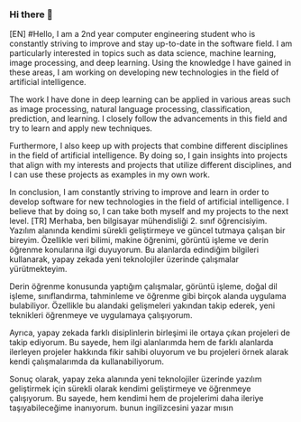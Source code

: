 ### Hi there 👋
[EN]
#Hello, 
I am a 2nd year computer engineering student who is constantly striving to improve and stay up-to-date in the software field. I am particularly interested in topics such as data science, machine learning, image processing, and deep learning. Using the knowledge I have gained in these areas, I am working on developing new technologies in the field of artificial intelligence.

The work I have done in deep learning can be applied in various areas such as image processing, natural language processing, classification, prediction, and learning. I closely follow the advancements in this field and try to learn and apply new techniques.

Furthermore, I also keep up with projects that combine different disciplines in the field of artificial intelligence. By doing so, I gain insights into projects that align with my interests and projects that utilize different disciplines, and I can use these projects as examples in my own work.

In conclusion, I am constantly striving to improve and learn in order to develop software for new technologies in the field of artificial intelligence. I believe that by doing so, I can take both myself and my projects to the next level.
[TR]
Merhaba, ben  bilgisayar mühendisliği 2. sınıf öğrencisiyim. Yazılım alanında kendimi sürekli geliştirmeye ve güncel tutmaya çalışan bir bireyim. Özellikle veri bilimi, makine öğrenimi, görüntü işleme ve derin öğrenme konularına ilgi duyuyorum. Bu alanlarda edindiğim bilgileri kullanarak, yapay zekada yeni teknolojiler üzerinde çalışmalar yürütmekteyim.

Derin öğrenme konusunda yaptığım çalışmalar, görüntü işleme, doğal dil işleme, sınıflandırma, tahminleme ve öğrenme gibi birçok alanda uygulama bulabiliyor. Özellikle bu alandaki gelişmeleri yakından takip ederek, yeni teknikleri öğrenmeye ve uygulamaya çalışıyorum.

Ayrıca, yapay zekada farklı disiplinlerin birleşimi ile ortaya çıkan projeleri de takip ediyorum. Bu sayede, hem ilgi alanlarımda hem de farklı alanlarda ilerleyen projeler hakkında fikir sahibi oluyorum ve bu projeleri örnek alarak kendi çalışmalarımda da kullanabiliyorum.

Sonuç olarak, yapay zeka alanında yeni teknolojiler üzerinde yazılım geliştirmek için sürekli olarak kendimi geliştirmeye ve öğrenmeye çalışıyorum. Bu sayede, hem kendimi hem de projelerimi daha ileriye taşıyabileceğime inanıyorum. bunun ingilizcesini yazar mısın
<!--
**sumeyyerginoz/sumeyyerginoz** is a ✨ _special_ ✨ repository because its `README.md` (this file) appears on your GitHub profile.

Here are some ideas to get you started:

- 🔭 I’m currently working on ...
- 🌱 I’m currently learning ...
- 👯 I’m looking to collaborate on ...
- 🤔 I’m looking for help with ...
- 💬 Ask me about ...
- 📫 How to reach me: ...
- 😄 Pronouns: ...
- ⚡ Fun fact: ...
-->
